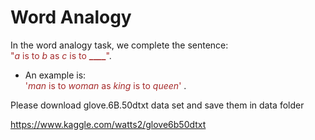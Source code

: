 # Word Analogy
In the word analogy task, we complete the sentence:  
    <font color='brown'>"*a* is to *b* as *c* is to **____**"</font>. 

* An example is:  
    <font color='brown'> '*man* is to *woman* as *king* is to *queen*' </font>.



Please download glove.6B.50dtxt data set and save them in data folder

https://www.kaggle.com/watts2/glove6b50dtxt
